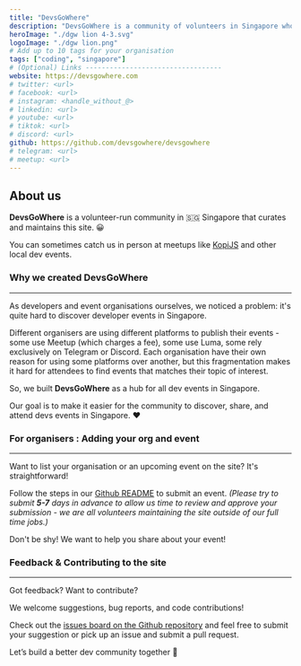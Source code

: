 ```yaml
---
title: "DevsGoWhere"
description: "DevsGoWhere is a community of volunteers in Singapore who maintain this site!"
heroImage: "./dgw lion 4-3.svg"
logoImage: "./dgw lion.png"
# Add up to 10 tags for your organisation
tags: ["coding", "singapore"]
# (Optional) Links ----------------------------------
website: https://devsgowhere.com
# twitter: <url>
# facebook: <url>
# instagram: <handle_without_@>
# linkedin: <url>
# youtube: <url>
# tiktok: <url>
# discord: <url>
github: https://github.com/devsgowhere/devsgowhere
# telegram: <url>
# meetup: <url>
---
```


## About us

**DevsGoWhere** is a volunteer-run community in 🇸🇬 Singapore that curates and maintains this site. 😀

You can sometimes catch us in person at meetups like [KopiJS](https://kopijs.org/) and other local dev events.

### Why we created DevsGoWhere

---

As developers and event organisations ourselves, we noticed a problem: it's quite hard to discover developer events in Singapore.

Different organisers are using different platforms to publish their events - some use Meetup (which charges a fee), some use Luma, some rely exclusively on Telegram or Discord. Each organisation have their own reason for using some platforms over another, but this fragmentation makes it hard for attendees to find events that matches their topic of interest.

So, we built **DevsGoWhere** as a hub for all dev events in Singapore.

Our goal is to make it easier for the community to discover, share, and attend devs events in Singapore. ❤️



### For organisers : Adding your org and event

---

Want to list your organisation or an upcoming event on the site? It's straightforward!

Follow the steps in our [Github README](https://github.com/devsgowhere/devsgowhere) to submit an event. *(Please try to submit **5-7** days in advance to allow us time to review and approve your submission - we are all volunteers maintaining the site outside of our full time jobs.)*

Don't be shy! We want to help you share about your event!

### Feedback & Contributing to the site

---

Got feedback? Want to contribute?

We welcome suggestions, bug reports, and code contributions!

Check out the [issues board on the Github repository](https://github.com/devsgowhere/devsgowhere/issues) and feel free to submit your suggestion or pick up an issue and submit a pull request.

Let’s build a better dev community together 🚀